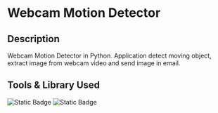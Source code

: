 # Webcam Motion Detector
## Description
Webcam Motion Detector in Python. 
Application detect moving object, extract image from webcam video and send image in email. 

## Tools & Library Used
![Static Badge](https://img.shields.io/badge/Python-FFD43B?style=for-the-badge&logo=python&logoColor=blue)
![Static Badge](	https://img.shields.io/badge/PyCharm-000000.svg?&style=for-the-badge&logo=PyCharm&logoColor=white)
